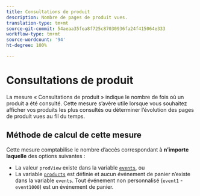```yaml
---
title: Consultations de produit
description: Nombre de pages de produit vues.
translation-type: tm+mt
source-git-commit: 54aeaa35fea8f725c87030936fa24f415064e333
workflow-type: tm+mt
source-wordcount: '94'
ht-degree: 100%

---
```



# Consultations de produit

La mesure « Consultations de produit » indique le nombre de fois où un produit a été consulté. Cette mesure s’avère utile lorsque vous souhaitez afficher vos produits les plus consultés ou déterminer l’évolution des pages de produit vues au fil du temps.

## Méthode de calcul de cette mesure

Cette mesure comptabilise le nombre d’accès correspondant à **n’importe laquelle** des options suivantes :

* La valeur `prodView` existe dans la variable [`events`](/help/implement/vars/page-vars/events/events-overview.md), ou
* La variable [`products`](/help/implement/vars/page-vars/products.md) est définie et aucun événement de panier n’existe dans la variable `events`. Tout événement non personnalisé (`event1` - `event1000`) est un événement de panier.
